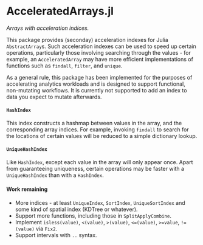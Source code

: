 # AcceleratedArrays.jl

*Arrays with acceleration indices.*

This package provides (seconday) acceleration indexes for Julia `AbstractArray`s. Such
acceleration indexes can be used to speed up certain operations, particularly those
involving searching through the values - for example, an `AcceleratedArray` may have more
efficient implementations of functions such as `findall`, `filter`, and `unique`.

As a general rule, this package has been implemented for the purposes of accelerating
analytics workloads and is designed to support functional, non-mutating workflows. It is
currently not supported to add an index to data you expect to mutate afterwards.

#### `HashIndex`

This index constructs a hashmap between values in the array, and the corresponding array
indices. For example, invoking `findall` to search for the locations of certain values
will be reduced to a simple dictionary lookup.

#### `UniqueHashIndex`

Like `HashIndex`, except each value in the array will only appear once. Apart from
guaranteeing uniqueness, certain operations may be faster with a `UniqueHashIndex` than 
with a `HashIndex`.

#### Work remaining

 * More indices - at least `UniqueIndex`, `SortIndex`, `UniqueSortIndex` and some kind of
   spatial index (KDTree or whatever).
 * Support more functions, including those in `SplitApplyCombine`.
 * Implement `isless(value)`, `<(value)`, `>(value)`, `<=(value)`, `>=value`, `!=(value)`
   via `Fix2`.
 * Support intervals with `..` syntax.
